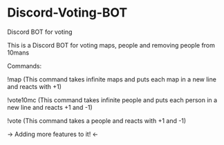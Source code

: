 # Discord-Voting-BOT
Discord BOT for voting

This is a Discord BOT for voting maps, people and removing people from 10mans

Commands:

!map <map1> <map2> <map3>
(This command takes infinite maps and puts each map in a new line and reacts with +1)

!vote10mc <person1> <person2> <person3>
(This command takes infinite people and puts each person in a new line and reacts +1 and -1)

!vote <person> 
(This command takes a people and reacts with +1 and -1)
 
-> Adding more features to it! <-
